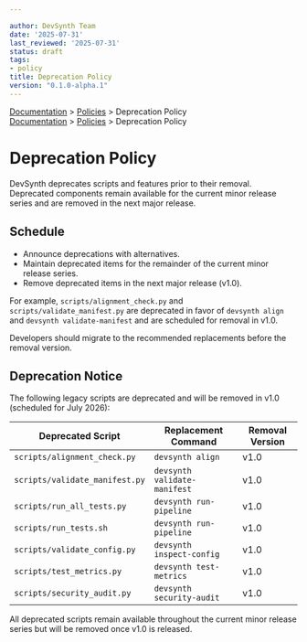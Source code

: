 ```yaml
---

author: DevSynth Team
date: '2025-07-31'
last_reviewed: '2025-07-31'
status: draft
tags:
- policy
title: Deprecation Policy
version: "0.1.0-alpha.1"
---
```

<div class="breadcrumbs">
<a href="../index.md">Documentation</a> &gt; <a href="index.md">Policies</a> &gt; Deprecation Policy
</div>

<div class="breadcrumbs">
<a href="../index.md">Documentation</a> &gt; <a href="index.md">Policies</a> &gt; Deprecation Policy
</div>

# Deprecation Policy

DevSynth deprecates scripts and features prior to their removal. Deprecated
components remain available for the current minor release series and are
removed in the next major release.

## Schedule
- Announce deprecations with alternatives.
- Maintain deprecated items for the remainder of the current minor release
  series.
- Remove deprecated items in the next major release (v1.0).

For example, `scripts/alignment_check.py` and `scripts/validate_manifest.py`
are deprecated in favor of `devsynth align` and `devsynth validate-manifest`
and are scheduled for removal in v1.0.

Developers should migrate to the recommended replacements before the removal
version.

## Deprecation Notice

The following legacy scripts are deprecated and will be removed in v1.0
(scheduled for July 2026):

| Deprecated Script | Replacement Command | Removal Version |
|-------------------|---------------------|-----------------|
| `scripts/alignment_check.py` | `devsynth align` | v1.0 |
| `scripts/validate_manifest.py` | `devsynth validate-manifest` | v1.0 |
| `scripts/run_all_tests.py` | `devsynth run-pipeline` | v1.0 |
| `scripts/run_tests.sh` | `devsynth run-pipeline` | v1.0 |
| `scripts/validate_config.py` | `devsynth inspect-config` | v1.0 |
| `scripts/test_metrics.py` | `devsynth test-metrics` | v1.0 |
| `scripts/security_audit.py` | `devsynth security-audit` | v1.0 |

All deprecated scripts remain available throughout the current minor release
series but will be removed once v1.0 is released.

